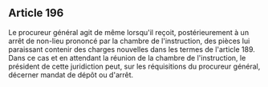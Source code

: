 Article 196
----
Le procureur général agit de même lorsqu'il reçoit, postérieurement à un arrêt
de non-lieu prononcé par la chambre de l'instruction, des pièces lui paraissant
contenir des charges nouvelles dans les termes de l'article 189. Dans ce cas et
en attendant la réunion de la chambre de l'instruction, le président de cette
juridiction peut, sur les réquisitions du procureur général, décerner mandat de
dépôt ou d'arrêt.
